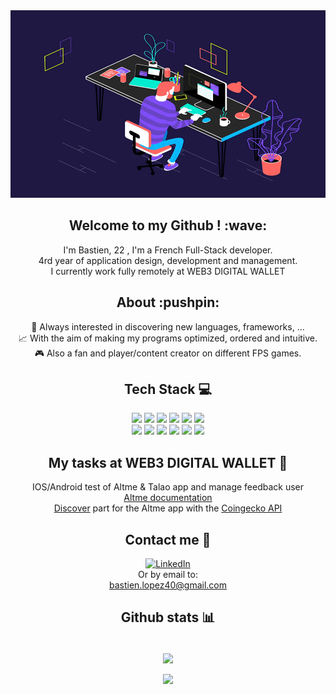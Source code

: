 <div align="center">
  <div style="pointer-events: none;">
    <img alt="Coding" width="600" height="300" src="dev_gif.gif">
  </div>
  <h2>Welcome to my Github ! :wave:</h2>
  I'm Bastien, 22 , I'm a French Full-Stack developer.<br />
  4rd year of application design, development and management.<br />
  I currently work fully remotely at WEB3 DIGITAL WALLET
  <br />

  <h2>About :pushpin:</h2>
  👾 Always interested in discovering new languages, frameworks, ... <br />
  📈 With the aim of making my programs optimized, ordered and intuitive.<br />
  🎮 Also a fan and player/content creator on different FPS games.
  <br />

  <h2>Tech Stack 💻</h2>
  <div align="center">
    <a href="https://www.w3.org/MarkUp/"><img src="https://img.shields.io/badge/html5-%23E34F26.svg?style=flat&logo=html5&logoColor=white"></a>
    <a href="https://developer.mozilla.org/en-US/docs/Web/JavaScript"><img src="https://img.shields.io/badge/javascript-%23323330.svg?style=flat&logo=javascript&logoColor=%23F7DF1E"></a>
    <a href="https://www.php.net/"><img src="https://img.shields.io/badge/php-%23777BB4.svg?style=flat&logo=php&logoColor=white"></a>
    <a href="https://www.python.org/"><img src="https://img.shields.io/badge/python-3670A0?style=flat&logo=python&logoColor=ffdd54"></a>
    <a href="https://nodejs.org/"><img src="https://img.shields.io/badge/node.js-6DA55F?style=flat&logo=node.js&logoColor=white"></a>
    <a href="https://reactjs.org/"><img src="https://img.shields.io/badge/react-%2320232a.svg?style=flat&logo=react&logoColor=%2361DAFB"></a>
    <br />
    <a href="https://web3js.readthedocs.io/"><img src="https://img.shields.io/badge/web3.js-F16822?style=flat&logo=web3.js&logoColor=white"></a>
    <a href="https://symfony.com/"><img src="https://img.shields.io/badge/symfony-%23000000.svg?style=flat&logo=symfony&logoColor=white"></a>
    <a href="https://www.typescriptlang.org/"><img src="https://img.shields.io/badge/typescript-%23007ACC.svg?style=flat&logo=typescript&logoColor=white"></a>
    <a href="https://www.mysql.com/"><img src="https://img.shields.io/badge/mysql-%2300000f.svg?style=flat&logo=mysql&logoColor=white"></a>
    <a href="https://www.webflow.com/"><img src="https://img.shields.io/badge/Webflow-4353FF?style=flat&logo=webflow&logoColor=white"></a>
    <a href="https://www.linux.org/"><img src="https://img.shields.io/badge/Linux-FCC624?style=flat&logo=linux&logoColor=black"></a>
  </div>

  <h2>My tasks at WEB3 DIGITAL WALLET 📝</h2>
  <div>
    IOS/Android test of Altme & Talao app and manage feedback user <br />
    <a href="https://altme-documentation.gitbook.io/altmes-documentation"> Altme documentation </a> <br />
    <a href="https://github.com/TalaoDAO/DiscoverV2">Discover</a> part for the Altme app with the <a href="https://apiguide.coingecko.com/exclusive-endpoints/for-paid-plan-subscribers">Coingecko API</a> <br />
    
  </div>
  
  <h2>Contact me 📩</h2>
    <a href="https://www.linkedin.com/in/bastien-lopez-185186208/">
      <img src="https://img.shields.io/badge/LinkedIn-%230077B5.svg?logo=linkedin&logoColor=white" alt="LinkedIn">
    </a> 
    <br>
    <a> Or by email to: <br> </a> 
    <a href="mailto:bastien.lopez40@gmail.com">bastien.lopez40@gmail.com</a>
      
  <h2>Github stats 📊</h2>
  <br />
  <img
    align="center"
    src="https://github-readme-stats.vercel.app/api/top-langs/?username=BastienLopez&theme=shades-of-purple&hide_border=false&include_all_commits=false&count_private=false&layout=compact"/>
  <br>
  <div style="pointer-events: none;">
    <a href="https://visitcount.itsvg.in/api?id=BastienLopez&icon=1&color=11"><br><img src="https://visitcount.itsvg.in/api?id=BastienLopez&icon=1&color=11"></a>
  </div>
</div>
